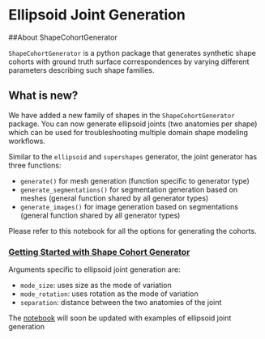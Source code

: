 # Ellipsoid Joint Generation

##About ShapeCohortGenerator

`ShapeCohortGenerator` is a python package that generates synthetic shape cohorts with ground truth surface correspondences by varying different parameters describing such shape families.

## What is new?
We have added a new family of shapes in the `ShapeCohortGenerator` package. You can now generate ellipsoid joints (two anatomies per shape) which can be used for troubleshooting multiple domain shape modeling workflows.

Similar to the `ellipsoid` and `supershapes` generator, the joint generator has three functions:
- `generate()` for mesh generation (function specific to generator type)
- `generate_segmentations()` for segmentation generation based on meshes (general function shared by all generator types)
- `generate_images()` for image generation based on segmentations (general function shared by all generator types)

Please refer to this notebook for all the options for generating the cohorts. 
### [Getting Started with Shape Cohort Generator](../notebooks/getting-started-with-shape-cohort-generation.html) 

Arguments specific to ellipsoid joint generation are:

- `mode_size`: uses size as the mode of variation 
- `mode_rotation`: uses rotation as the mode of variation
- `separation`: distance between the two anatomies of the joint


The [notebook](../notebooks/getting-started-with-shape-cohort-generation.html) will soon be updated with examples of ellipsoid joint generation